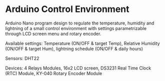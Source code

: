 # Arduino Control Environment
Arduino Nano program design to regulate the temperature, humidity and lightning of a small control environment with settings parametrizable through LCD screen menu and rotary encoder. 


Available settings: Temperature (ON/OFF & target Temp), Relative Humidity (ON/OFF & target Hum), lightning schedule (ON/OFF & daily hours)

Sensors: DHT22

Devices: 4 Relays Modules, 16x2 LCD screen, DS3231 Real Time Clock (RTC) Module, KY-040 Rotary Encoder Module
